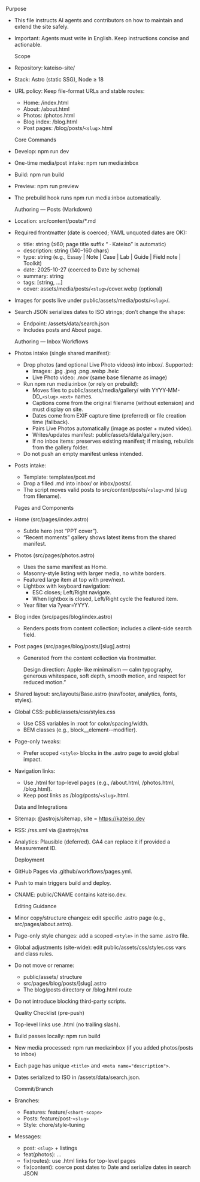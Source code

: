 
Purpose

- This file instructs AI agents and contributors on how to maintain and extend the site safely.
- Important: Agents must write in English. Keep instructions concise and actionable.

  Scope

- Repository: kateiso-site/
- Stack: Astro (static SSG), Node ≥ 18
- URL policy: Keep file-format URLs and stable routes:
  - Home: /index.html
  - About: /about.html
  - Photos: /photos.html
  - Blog index: /blog.html
  - Post pages: /blog/posts/`<slug>`.html

  Core Commands

- Develop: npm run dev
- One-time media/post intake: npm run media:inbox
- Build: npm run build
- Preview: npm run preview
- The prebuild hook runs npm run media:inbox automatically.

  Authoring — Posts (Markdown)

- Location: src/content/posts/*.md
- Required frontmatter (date is coerced; YAML unquoted dates are OK):
  - title: string (≤60; page title suffix “ · Kateiso” is automatic)
  - description: string (140–160 chars)
  - type: string (e.g., Essay | Note | Case | Lab | Guide | Field note | Toolkit)
  - date: 2025-10-27 (coerced to Date by schema)
  - summary: string
  - tags: [string, ...]
  - cover: assets/media/posts/`<slug>`/cover.webp (optional)
- Images for posts live under public/assets/media/posts/`<slug>`/.
- Search JSON serializes dates to ISO strings; don’t change the shape:
  - Endpoint: /assets/data/search.json
  - Includes posts and About page.

  Authoring — Inbox Workflows

- Photos intake (single shared manifest):
  - Drop photos (and optional Live Photo videos) into inbox/. Supported:
    - Images: .jpg .jpeg .png .webp .heic
    - Live Photo video: .mov (same base filename as image)
  - Run npm run media:inbox (or rely on prebuild):
    - Moves files to public/assets/media/gallery/ with YYYY-MM-DD_`<slug>`.`<ext>` names.
    - Captions come from the original filename (without extension) and must display on
      site.
    - Dates come from EXIF capture time (preferred) or file creation time (fallback).
    - Pairs Live Photos automatically (image as poster + muted video).
    - Writes/updates manifest: public/assets/data/gallery.json.
    - If no inbox items: preserves existing manifest; if missing, rebuilds from the gallery
      folder.
  - Do not push an empty manifest unless intended.
- Posts intake:
  - Template: templates/post.md
  - Drop a filled .md into inbox/ or inbox/posts/.
  - The script moves valid posts to src/content/posts/`<slug>`.md (slug from filename).

  Pages and Components

- Home (src/pages/index.astro)
  - Subtle hero (not “PPT cover”).
  - “Recent moments” gallery shows latest items from the shared manifest.
- Photos (src/pages/photos.astro)
  - Uses the same manifest as Home.
  - Masonry-style listing with larger media, no white borders.
  - Featured large item at top with prev/next.
  - Lightbox with keyboard navigation:
    - ESC closes; Left/Right navigate.
    - When lightbox is closed, Left/Right cycle the featured item.
  - Year filter via ?year=YYYY.
- Blog index (src/pages/blog/index.astro)
  - Renders posts from content collection; includes a client-side search field.
- Post pages (src/pages/blog/posts/[slug].astro)
  - Generated from the content collection via frontmatter.

    Design direction: Apple-like minimalism — calm typography, generous whitespace, soft depth, smooth motion, and 	respect for reduced motion.”

- Shared layout: src/layouts/Base.astro (nav/footer, analytics, fonts, styles).
- Global CSS: public/assets/css/styles.css
  - Use CSS variables in :root for color/spacing/width.
  - BEM classes (e.g., block__element--modifier).
- Page-only tweaks:
  - Prefer scoped `<style>` blocks in the .astro page to avoid global impact.
- Navigation links:
  - Use .html for top-level pages (e.g., /about.html, /photos.html, /blog.html).
  - Keep post links as /blog/posts/`<slug>`.html.

  Data and Integrations

- Sitemap: @astrojs/sitemap, site = https://kateiso.dev
- RSS: /rss.xml via @astrojs/rss
- Analytics: Plausible (deferred). GA4 can replace it if provided a Measurement ID.

  Deployment

- GitHub Pages via .github/workflows/pages.yml.
- Push to main triggers build and deploy.
- CNAME: public/CNAME contains kateiso.dev.

  Editing Guidance

- Minor copy/structure changes: edit specific .astro page (e.g., src/pages/about.astro).
- Page-only style changes: add a scoped `<style>` in the same .astro file.
- Global adjustments (site-wide): edit public/assets/css/styles.css vars and class rules.
- Do not move or rename:
  - public/assets/ structure
  - src/pages/blog/posts/[slug].astro
  - The blog/posts directory or /blog.html route
- Do not introduce blocking third-party scripts.

  Quality Checklist (pre-push)

- Top-level links use .html (no trailing slash).
- Build passes locally: npm run build
- New media processed: npm run media:inbox (if you added photos/posts to inbox)
- Each page has unique `<title>` and `<meta name="description">`.
- Dates serialized to ISO in /assets/data/search.json.

  Commit/Branch

- Branches:
  - Features: feature/`<short-scope>`
  - Posts: feature/post-`<slug>`
  - Style: chore/style-tuning
- Messages:
  - post: `<slug>` + listings
  - feat(photos): ...
  - fix(routes): use .html links for top-level pages
  - fix(content): coerce post dates to Date and serialize dates in search JSON
